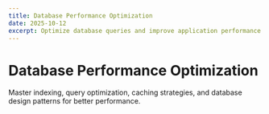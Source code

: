 ```yaml
---
title: Database Performance Optimization
date: 2025-10-12
excerpt: Optimize database queries and improve application performance
---
```


# Database Performance Optimization

Master indexing, query optimization, caching strategies, and database design patterns for better performance.
